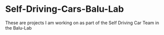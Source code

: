 # Self-Driving-Cars-Balu-Lab
These are projects I am working on as part of the Self Driving Car Team in the Balu-Lab
